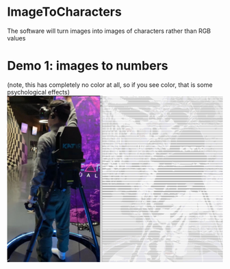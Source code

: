 # ImageToCharacters
The software will turn images into images of characters rather than RGB values

# Demo 1: images to numbers
(note, this has completely no color at all, so if you see color, that is some psychological effects)<br>
<img src="imgTochar.jpg"/>
